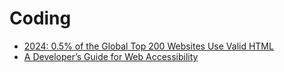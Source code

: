# Coding

- [2024: 0.5% of the Global Top 200 Websites Use Valid HTML](https://meiert.com/en/blog/html-conformance-2024/)
- [A Developer’s Guide for Web Accessibility](https://scribe.rip/@askParamSingh/a-developers-guide-for-web-accessibility-6b85448cc7a0)
